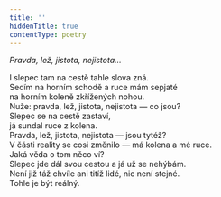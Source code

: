 ```yaml
---
title: ''
hiddenTitle: true
contentType: poetry
---
```


<section>

_Pravda, lež, jistota, nejistota…_

I slepec tam na cestě tahle slova zná.  
Sedím na horním schodě a ruce mám sepjaté  
na horním koleně zkřížených nohou.  
Nuže: pravda, lež, jistota, nejistota — co jsou?  
Slepec se na cestě zastaví,  
já sundal ruce z kolena.  
Pravda, lež, jistota, nejistota — jsou tytéž?  
V části reality se cosi změnilo — má kolena a mé ruce.  
Jaká věda o tom něco ví?  
Slepec jde dál svou cestou a já už se nehýbám.  
Není již táž chvíle ani titíž lidé, nic není stejné.  
Tohle je být reálný.

</section>

